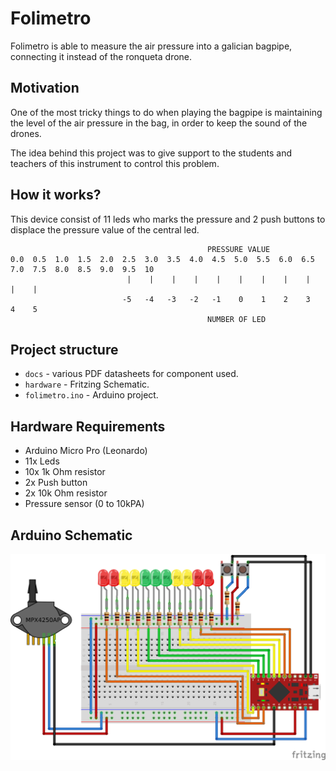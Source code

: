 # Folimetro

Folimetro is able to measure the air pressure into a galician bagpipe, connecting it instead of the ronqueta drone.

## Motivation

One of the most tricky things to do when playing the bagpipe is maintaining the level of the air pressure in the bag, in order to keep the sound of the drones.

The idea behind this project was to give support to the students and teachers of this instrument to control this problem.

## How it works?

This device consist of 11 leds who marks the pressure and 2 push buttons to displace the pressure value of the central led.

```
                                            PRESSURE VALUE
0.0  0.5  1.0  1.5  2.0  2.5  3.0  3.5  4.0  4.5  5.0  5.5  6.0  6.5  7.0  7.5  8.0  8.5  9.0  9.5  10
                          |    |    |    |    |    |    |    |    |    |    |  
                         -5   -4   -3   -2   -1    0    1    2    3    4    5
                                            NUMBER OF LED

```

## Project structure
* `docs` - various PDF datasheets for component used.
* `hardware` - Fritzing Schematic.
* `folimetro.ino` - Arduino project.

## Hardware Requirements

* Arduino Micro Pro (Leonardo)
* 11x Leds
* 10x 1k Ohm resistor
* 2x Push button
* 2x 10k Ohm resistor
* Pressure sensor (0 to 10kPA)

## Arduino Schematic
![Connection Scheme](figures/sketch.png)
